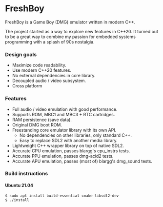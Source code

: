 # FreshBoy

FreshBoy is a Game Boy (DMG) emulator written in modern C++.

The project started as a way to explore new features in C++20.
It turned out to be a great way to combine my passion for embedded
systems programming with a splash of 90s nostalgia.

### Design goals

- Maximize code readability.
- Use modern C++20 features.
- No external dependencies in core library.
- Decoupled audio / video subsystem.
- Cross platform

### Features

- Full audio / video emulation with good performance.
- Supports ROM, MBC1 and MBC3 + RTC cartridges.
- RAM persistence (save data).
- Original DMG boot ROM.
- Freestanding core emulator library with its own API.
  - No dependencies on other libraries, only standard C++.
  - Easy to replace SDL2 with another media library.
- Lightweight C++ wrapper library on top of native SDL2.
- Accurate CPU emulation, passes blargg's cpu_instrs tests.
- Accurate PPU emulation, passes dmg-acid2 tests.
- Accurate APU emulation, passes (most of) blargg's dmg_sound tests.

### Build instructions

#### Ubuntu 21.04
``` shell
$ sudo apt install build-essential cmake libsdl2-dev
$ ./install
```
